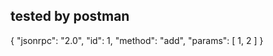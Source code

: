 ## tested by postman
{
  "jsonrpc": "2.0",
  "id": 1,
  "method": "add",
  "params": [
    1, 2
  ]
}
